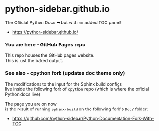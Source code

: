 # python-sidebar.github.io
The Official Python Docs ➡ but with an added TOC panel!

- https://python-sidebar.github.io/

### You are here - GitHub Pages repo

This repo houses the GitHub pages website. <br>
This is just the baked output.

### See also - cpython fork (updates doc theme only)
The modifications to the input for the Sphinx build configs <br>
live inside the following fork of `cpython` repo (which is where the official Python docs live)

The page you are on now <br>
is the result of running `sphinx-build` on the following fork's `Doc/` folder:

- https://github.com/python-sidebar/Python-Documentation-Fork-With-TOC

